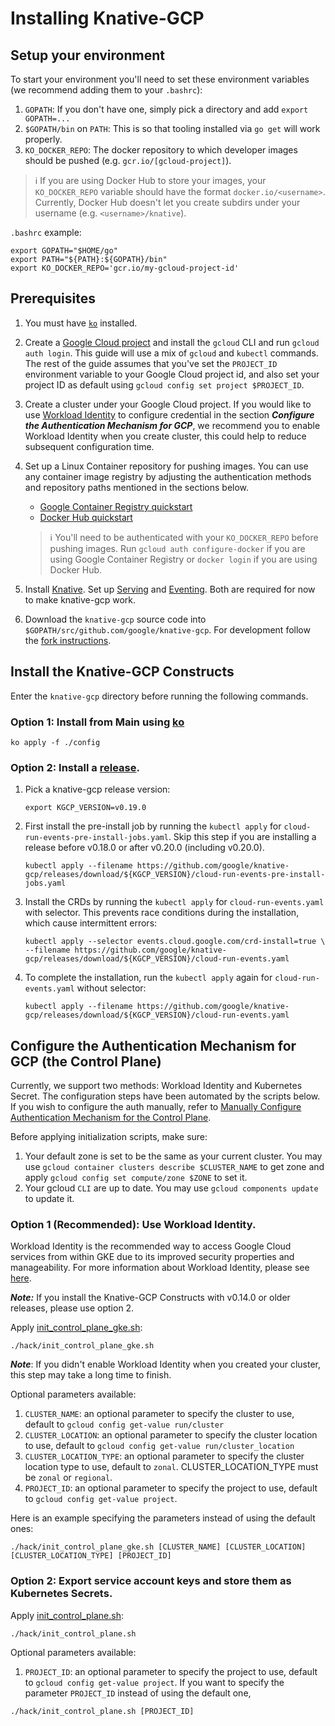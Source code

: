 # Installing Knative-GCP

## Setup your environment

To start your environment you'll need to set these environment variables (we
recommend adding them to your `.bashrc`):

1. `GOPATH`: If you don't have one, simply pick a directory and add
   `export GOPATH=...`
1. `$GOPATH/bin` on `PATH`: This is so that tooling installed via `go get` will
   work properly.
1. `KO_DOCKER_REPO`: The docker repository to which developer images should be
   pushed (e.g. `gcr.io/[gcloud-project]`).

> :information_source: If you are using Docker Hub to store your images, your
> `KO_DOCKER_REPO` variable should have the format `docker.io/<username>`.
> Currently, Docker Hub doesn't let you create subdirs under your username (e.g.
> `<username>/knative`).

`.bashrc` example:

```shell
export GOPATH="$HOME/go"
export PATH="${PATH}:${GOPATH}/bin"
export KO_DOCKER_REPO='gcr.io/my-gcloud-project-id'
```

## Prerequisites

1. You must have [`ko`](https://github.com/google/ko) installed.

1. Create a
   [Google Cloud project](https://cloud.google.com/resource-manager/docs/creating-managing-projects)
   and install the `gcloud` CLI and run `gcloud auth login`. This guide will use
   a mix of `gcloud` and `kubectl` commands. The rest of the guide assumes that
   you've set the `PROJECT_ID` environment variable to your Google Cloud project
   id, and also set your project ID as default using
   `gcloud config set project $PROJECT_ID`.

1. Create a cluster under your Google Cloud project. If you would like to use
   [Workload Identity](https://cloud.google.com/kubernetes-engine/docs/how-to/workload-identity)
   to configure credential in the section **_Configure the Authentication
   Mechanism for GCP_**, we recommend you to enable Workload Identity when you
   create cluster, this could help to reduce subsequent configuration time.

1. Set up a Linux Container repository for pushing images. You can use any
   container image registry by adjusting the authentication methods and
   repository paths mentioned in the sections below.

   - [Google Container Registry quickstart](https://cloud.google.com/container-registry/docs/pushing-and-pulling)
   - [Docker Hub quickstart](https://docs.docker.com/docker-hub/)

   > :information_source: You'll need to be authenticated with your
   > `KO_DOCKER_REPO` before pushing images. Run `gcloud auth configure-docker`
   > if you are using Google Container Registry or `docker login` if you are
   > using Docker Hub.

1. Install [Knative](https://knative.dev/docs/install/). Set up
   [Serving](https://knative.dev/docs/serving/) and
   [Eventing](https://knative.dev/docs/eventing/). Both are required for now to
   make knative-gcp work.

1. Download the `knative-gcp` source code into
   `$GOPATH/src/github.com/google/knative-gcp`. For development follow the
   [fork instructions](https://github.com/google/knative-gcp/blob/main/DEVELOPMENT.md#checkout-your-fork).

## Install the Knative-GCP Constructs

Enter the `knative-gcp` directory before running the following commands.

### Option 1: Install from Main using [ko](http://github.com/google/ko)

```shell
ko apply -f ./config
```

### Option 2: Install a [release](https://github.com/google/knative-gcp/releases).

1. Pick a knative-gcp release version:

   ```shell
   export KGCP_VERSION=v0.19.0
   ```

1. First install the pre-install job by running the `kubectl apply` for
   `cloud-run-events-pre-install-jobs.yaml`. Skip this step if you are
   installing a release before v0.18.0 or after v0.20.0 (including v0.20.0).
   ```shell
   kubectl apply --filename https://github.com/google/knative-gcp/releases/download/${KGCP_VERSION}/cloud-run-events-pre-install-jobs.yaml
   ```
1. Install the CRDs by running the `kubectl apply` for `cloud-run-events.yaml`
   with selector. This prevents race conditions during the installation, which
   cause intermittent errors:

   ```shell
   kubectl apply --selector events.cloud.google.com/crd-install=true \
   --filename https://github.com/google/knative-gcp/releases/download/${KGCP_VERSION}/cloud-run-events.yaml
   ```

1. To complete the installation, run the `kubectl apply` again for
   `cloud-run-events.yaml` without selector:

   ```shell
   kubectl apply --filename https://github.com/google/knative-gcp/releases/download/${KGCP_VERSION}/cloud-run-events.yaml
   ```

## Configure the Authentication Mechanism for GCP (the Control Plane)

Currently, we support two methods: Workload Identity and Kubernetes Secret. The
configuration steps have been automated by the scripts below. If you wish to
configure the auth manually, refer to
[Manually Configure Authentication Mechanism for the Control Plane](./authentication-mechanisms-gcp.md/#authentication-mechanism-for-the-control-plane).

Before applying initialization scripts, make sure:

1. Your default zone is set to be the same as your current cluster. You may use
   `gcloud container clusters describe $CLUSTER_NAME` to get zone and apply
   `gcloud config set compute/zone $ZONE` to set it.
1. Your gcloud `CLI` are up to date. You may use `gcloud components update` to
   update it.

### Option 1 (Recommended): Use Workload Identity.

Workload Identity is the recommended way to access Google Cloud services from
within GKE due to its improved security properties and manageability. For more
information about Workload Identity, please see
[here](https://cloud.google.com/kubernetes-engine/docs/how-to/workload-identity).

**_Note:_** If you install the Knative-GCP Constructs with v0.14.0 or older
releases, please use option 2.

Apply [init_control_plane_gke.sh](../../hack/init_control_plane_gke.sh):

```shell
./hack/init_control_plane_gke.sh
```

**_Note_**: If you didn't enable Workload Identity when you created your
cluster, this step may take a long time to finish.

Optional parameters available:

1. `CLUSTER_NAME`: an optional parameter to specify the cluster to use, default
   to `gcloud config get-value run/cluster`
1. `CLUSTER_LOCATION`: an optional parameter to specify the cluster location to
   use, default to `gcloud config get-value run/cluster_location`
1. `CLUSTER_LOCATION_TYPE`: an optional parameter to specify the cluster
   location type to use, default to `zonal`. CLUSTER_LOCATION_TYPE must be
   `zonal` or `regional`.
1. `PROJECT_ID`: an optional parameter to specify the project to use, default to
   `gcloud config get-value project`.

Here is an example specifying the parameters instead of using the default ones:

```shell
./hack/init_control_plane_gke.sh [CLUSTER_NAME] [CLUSTER_LOCATION] [CLUSTER_LOCATION_TYPE] [PROJECT_ID]
```

### Option 2: Export service account keys and store them as Kubernetes Secrets.

Apply [init_control_plane.sh](../../hack/init_control_plane.sh):

```shell
./hack/init_control_plane.sh
```

Optional parameters available:

1.  `PROJECT_ID`: an optional parameter to specify the project to use, default
    to `gcloud config get-value project`. If you want to specify the parameter
    `PROJECT_ID` instead of using the default one,

```shell
./hack/init_control_plane.sh [PROJECT_ID]
```
